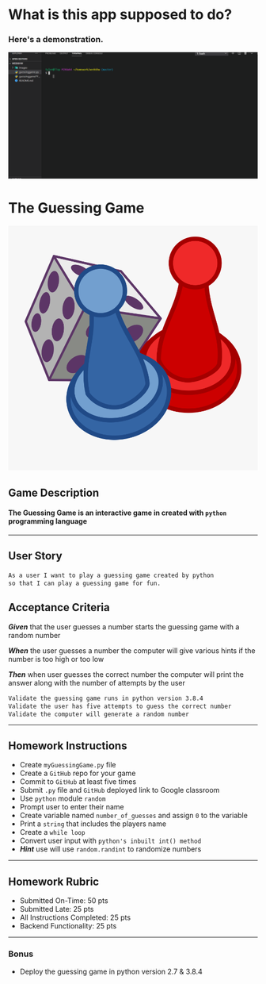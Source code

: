 # What is this app supposed to do?
### Here's a demonstration. 
![](PythonDemo1.gif)




# The Guessing Game 
![](/images/gamePicture.png)

## Game Description 
#### The Guessing Game is an interactive game in created with `python` programming language 
---
## User Story
    As a user I want to play a guessing game created by python
    so that I can play a guessing game for fun. 

## Acceptance Criteria 
**_Given_** that the user guesses a number starts the guessing game with a random number
    
**_When_** the user guesses a number the computer will give various hints if the number is too high or too low
    
**_Then_** when user guesses the correct number the computer will print the answer along with the number of attempts by the user 

    Validate the guessing game runs in python version 3.8.4
    Validate the user has five attempts to guess the correct number
    Validate the computer will generate a random number  
---
## Homework Instructions
* Create `myGuessingGame.py` file
* Create a `GitHub` repo for your game
* Commit to `GitHub` at least five times
* Submit `.py` file and `GitHub` deployed link to Google classroom 
* Use `python` module `random`
* Prompt user to enter their name
* Create variable named `number_of_guesses` and assign `0` to the variable 
* Print a `string` that includes the players name
* Create a `while loop`
* Convert user input with `python's inbuilt int() method` 
* **_Hint_** use will use `random.randint` to randomize numbers 
---
## Homework Rubric 
* Submitted On-Time: 50 pts
* Submitted Late: 25 pts
* All Instructions Completed: 25 pts
* Backend Functionality: 25 pts
---
### Bonus
* Deploy the guessing game in python version 2.7 & 3.8.4




